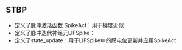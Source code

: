 ## STBP
- 定义了脉冲激活函数 SpikeAct：用于梯度近似
- 定义了脉冲迭代神经元LIFSpike：
- 定义了state_update：用于LIFSpike中的膜电位更新并应用SpikeAct
